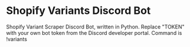 # Shopify Variants Discord Bot
Shopify Variant Scraper Discord Bot, written in Python. 
Replace "TOKEN" with your own bot token from the Discord developer portal. 
Command is !variants
